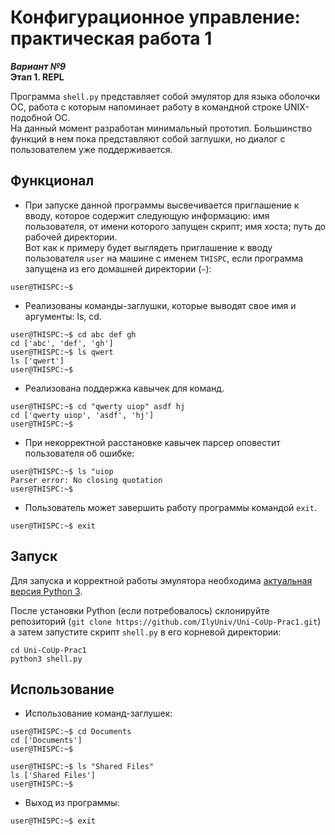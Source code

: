# Конфигурационное управление: практическая работа 1
***Вариант №9***<br/>
**Этап 1. REPL**

Программа `shell.py` представляет собой эмулятор для языка оболочки ОС, работа с которым напоминает работу в командной строке UNIX-подобной ОС.<br/>
На данный момент разработан минимальный прототип. Большинство функций в нем пока
представляют собой заглушки, но диалог с пользователем уже поддерживается.

## Функционал

- При запуске данной программы высвечивается приглашение к вводу, которое содержит следующую информацию: имя пользователя, от имени которого запущен скрипт; имя хоста; путь до рабочей директории.<br/>
Вот как к примеру будет выглядеть приглашение к вводу пользователя `user` на машине с именем `THISPC`, если программа запущена из его домашней директории (`~`):
```
user@THISPC:~$
```
- Реализованы команды-заглушки, которые выводят свое имя и аргументы: ls, cd.
```
user@THISPC:~$ cd abc def gh
cd ['abc', 'def', 'gh']
user@THISPC:~$ ls qwert
ls ['qwert']
user@THISPC:~$
```
- Реализована поддержка кавычек для команд.
```
user@THISPC:~$ cd "qwerty uiop" asdf hj
cd ['qwerty uiop', 'asdf', 'hj']
user@THISPC:~$
```

- При некорректной расстановке кавычек парсер оповестит пользователя об ошибке:
```
user@THISPC:~$ ls "uiop
Parser error: No closing quotation
user@THISPC:~$
```

- Пользователь может завершить работу программы командой `exit`.
```
user@THISPC:~$ exit
```

## Запуск

Для запуска и корректной работы эмулятора необходима <a href='https://www.python.org/downloads/'>актуальная версия Python 3</a>.

После установки Python (если потребовалось) склонируйте репозиторий (`git clone https://github.com/IlyUniv/Uni-CoUp-Prac1.git`) а затем запустите скрипт `shell.py` в его корневой директории:
```
cd Uni-CoUp-Prac1
python3 shell.py
```

## Использование

- Использование команд-заглушек:
```
user@THISPC:~$ cd Documents
cd ['Documents']
user@THISPC:~$
```
```
user@THISPC:~$ ls "Shared Files"
ls ['Shared Files']
user@THISPC:~$
```

- Выход из программы:
```
user@THISPC:~$ exit
```